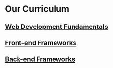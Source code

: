 # Our Curriculum

## [Web Development Fundamentals](/handbook/curriculum/fundamentals)

## [Front-end Frameworks](/handbook/curriculum/front-end)

## [Back-end Frameworks](/handbook/curriculum/back-end)
